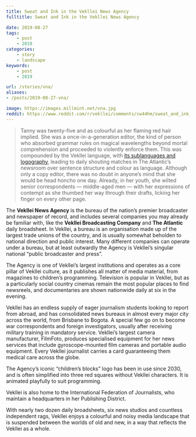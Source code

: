 ```yaml
---
title: Sweat and Ink in the Vekllei News Agency
fulltitle: Sweat and Ink in the Vekllei News Agency

date: 2019-08-27
tags:
    - post
    - 2019
categories:
    - story
    - landscape
keywords:
    - post
    - 2019

url: /stories/vna/
aliases:
- /posts/2019-08-27-vna/

image: https://images.millmint.net/vna.jpg
reddit: https://www.reddit.com/r/vekllei/comments/cw44hm/sweat_and_ink_in_the_vekllei_news_agency/
---
```


>Tanny was twenty-five and as colourful as her flaming red hair implied. She was a once-in-a-generation editor, the kind of person who absorbed grammar rules on magical wavelengths beyond mortal comprehension and proceeded to violently enforce them. This was compounded by the Vekllei language, with [its sublanguages and logography](https://vekllei.city/language/), leading to daily shouting matches in The Atlantic’s newsroom over sentence structure and colour as language. Although only a copy editor, there was no doubt in anyone’s mind that she would be head honcho one day. Already, in her youth, she wilted senior correspondents — middle-aged men — with her expressions of contempt as she thumbed her way through their drafts, licking her finger on every other page.

The **Vekllei News Agency** is the bureau of the nation’s premier broadcaster and newspaper of record, and includes several companies you may already be familiar with, like the **Vekllei Broadcasting Company** and **The Atlantic** daily broadsheet. In Vekllei, a bureau is an organisation made up of the largest trade unions of the country, and is usually somewhat beholden to national direction and public interest. Many different companies can operate under a bureau, but at least outwardly the Agency is Vekllei’s singular national “public broadcaster and press”.

The Agency is one of Vekllei’s largest institutions and operates as a core pillar of Vekllei culture, as it publishes all matter of media material, from magazines to children’s programming. Television is popular in Vekllei, but as a particularly social country cinemas remain the most popular places to find newsreels, and documentaries are shown nationwide daily at six in the evening.

Vekllei has an endless supply of eager journalism students looking to report from abroad, and has consolidated news bureaus in almost every major city across the world, from Brisbane to Bogota. A special few go on to become war correspondents and foreign investigators, usually after receiving military training in mandatory service. Vekllei’s largest camera manufacturer, FilmFoto, produces specialised equipment for her news services that include gyroscope-mounted film cameras and portable audio equipment. Every Vekllei journalist carries a card guaranteeing them medical care across the globe.

The Agency’s iconic “children’s blocks” logo has been in use since 2030, and is often simplified into three red squares without Vekllei characters. It is animated playfully to suit programming.

Vekllei is also home to the International Federation of Journalists, who maintain a headquarters in her Publishing District.

With nearly two dozen daily broadsheets, six news studios and countless independent rags, Vekllei enjoys a colourful and noisy media landscape that is suspended between the worlds of old and new, in a way that reflects the Vekllei as a whole.
